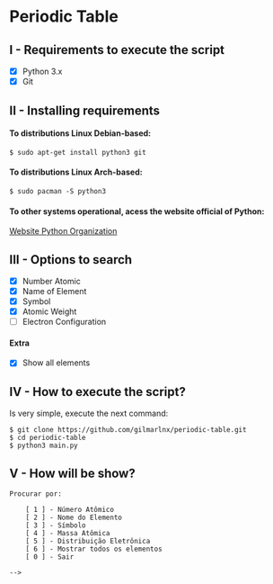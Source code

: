 # Periodic Table

## I - Requirements to execute the script
- [x] Python 3.x
- [x] Git

## II - Installing requirements
#### To distributions Linux Debian-based:
```
$ sudo apt-get install python3 git
```
#### To distributions Linux Arch-based:
```
$ sudo pacman -S python3
```
#### To other systems operational, acess the website official of Python:

[Website Python Organization](https://python.org/)


## III - Options to search
- [x] Number Atomic
- [x] Name of Element
- [x] Symbol
- [x] Atomic Weight
- [ ] Electron Configuration

#### Extra
- [x] Show all elements

## IV - How to execute the script?
Is very simple, execute the next command:

```
$ git clone https://github.com/gilmarlnx/periodic-table.git
$ cd periodic-table
$ python3 main.py
```

## V - How will be show?

```
Procurar por:
    
    [ 1 ] - Número Atômico
    [ 2 ] - Nome do Elemento
    [ 3 ] - Símbolo
    [ 4 ] - Massa Atômica
    [ 5 ] - Distribuição Eletrônica
    [ 6 ] - Mostrar todos os elementos
    [ 0 ] - Sair
    
-->
```
